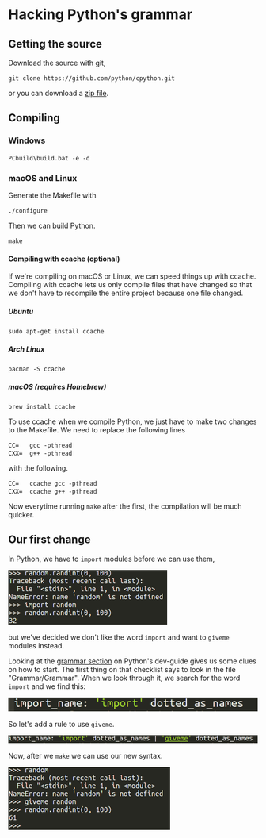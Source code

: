 # Hacking Python's grammar

## Getting the source

Download the source with git,

    git clone https://github.com/python/cpython.git
    
or you can download a [zip file](https://github.com/python/cpython/archive/master.zip).

## Compiling

### Windows
    PCbuild\build.bat -e -d

### macOS and Linux
Generate the Makefile with

    ./configure 

Then we can build Python.

    make

#### Compiling with ccache (optional)

If we're compiling on macOS or Linux, we can speed things up with ccache. Compiling with ccache lets us only compile files that have changed so that we don't have to recompile the entire project because one file changed.

##### Ubuntu
    sudo apt-get install ccache

##### Arch Linux
    pacman -S ccache
    
##### macOS (requires Homebrew)

    brew install ccache

To use ccache when we compile Python, we just have to make two changes to the Makefile.
We need to replace the following lines

    CC=   gcc -pthread
    CXX=  g++ -pthread

with the following.

    CC=   ccache gcc -pthread
    CXX=  ccache g++ -pthread

Now everytime running `make` after the first, the compilation will be much quicker.

## Our first change
In Python, we have to `import` modules before we can use them,

![using import](./import.png "Using import")

but we've decided we don't like the word `import` and want to `giveme` modules instead.

Looking at the [grammar section](https://docs.python.org/devguide/grammar.html) on Python's dev-guide gives us some clues on how to start.
The first thing on that checklist says to look in the file "Grammar/Grammar". When we look through it, we search for the word `import` and
we find this:

![import Grammar](./import_name.png "In Grammar/Grammar")

So let's add a rule to use `giveme`.

![import to giveme](./import_give_me.png "Modifying import rule")

Now, after we `make` we can use our new syntax.

![using giveme](./giveme.png "Using giveme")
